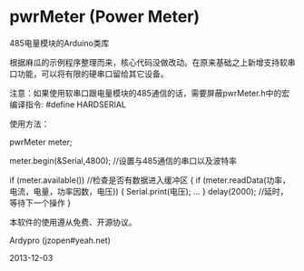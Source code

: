pwrMeter (Power Meter)
======================

485电量模块的Arduino类库 

根据麻瓜的示例程序整理而来，核心代码没做改动。在原来基础之上新增支持软串口功能，可以将有限的硬串口留给其它设备。

注意：如果使用软串口跟电量模块的485通信的话，需要屏蔽pwrMeter.h中的宏编译指令:
      #define HARDSERIAL
      


使用方法：

pwrMeter meter;

meter.begin(&Serial,4800);	//设置与485通信的串口以及波特率

if (meter.available()) //检查是否有数据进入缓冲区
{
    if (meter.readData(功率，电流，电量，功率因数，电压))
    {
      Serial.print(电压);
      ...
    }
    delay(2000); //延时，等待下一个操作
}




本软件的使用遵从免费、开源协议。 

Ardypro (jzopen#yeah.net)

2013-12-03
